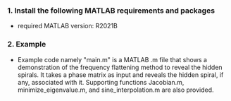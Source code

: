 ### 1. Install the following MATLAB requirements and packages
- required MATLAB version: R2021B

### 2. Example
- Example code namely "main.m" is a MATLAB .m file that shows a demonstration of the frequency flattening method to reveal the hidden spirals. It takes a phase matrix as input and reveals the hidden spiral, if any, associated with it. Supporting functions Jacobian.m, minimize_eigenvalue.m, and sine_interpolation.m are also provided.  

  
